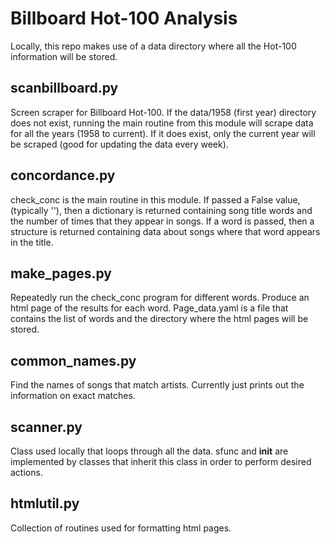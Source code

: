 # Billboard Hot-100 Analysis 

Locally, this repo makes use of a data directory where all the Hot-100
information will be stored.

## scanbillboard.py

Screen scraper for Billboard Hot-100.  If the data/1958 (first year)
directory does not exist, running the main routine from this module
will scrape data for all the years (1958 to current).  If it does
exist, only the current year will be scraped (good for updating the
data every week).

## concordance.py

check_conc is the main routine in this module.  If passed a False value,
(typically ''), then a dictionary is returned containing song title words
and the number of times that they appear in songs.  If a word is passed,
then a structure is returned containing data about songs where that word
appears in the title.

## make_pages.py

Repeatedly run the check_conc program for different words.  Produce an
html page of the results for each word.  Page_data.yaml is a file that
contains the list of words and the directory where the html pages will
be stored.
 
## common_names.py

Find the names of songs that match artists.  Currently just prints out
the information on exact matches.

## scanner.py

Class used locally that loops through all the data.  sfunc and __init__
are  implemented by classes that inherit this class in order to perform
desired  actions.

## htmlutil.py

Collection of routines used for formatting html pages.

